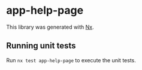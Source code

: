 # app-help-page

This library was generated with [Nx](https://nx.dev).


## Running unit tests

Run `nx test app-help-page` to execute the unit tests.


